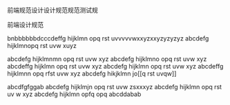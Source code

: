 前端规范设计设计规范规范测试规 


前端设计规范

bnbbbbbbdcccdeffg hijklmn opq rst uvvvvvwxxyzxxyzyzyzyz
abcdefg hijklmnopq rst uvw xuyz



abcdefg hijklmnmn opq rst uvw xyz 
abcdefg hijklmno opq rst uvw xyz abcdeffg hijklmn
opq rst uvw xyz
abcdefg hijklmn opq rst uvw xyz 
abcdeffg hijklmnn 
opq rfst uvw xyz abcdefg hikjklmn jo[[q rst uvqw]]

abcdfgfggab
abcdefg hijklmjn opq rst uvw zsxxxyz 
abcdefg hijklmn opq rst uv w xyz 
abcdefg hijklmn opfq opq 
abcddabab
